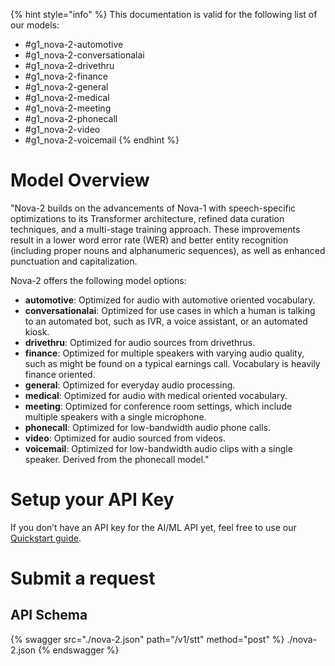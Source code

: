 [#references:start]: <> ({ "template": "openapi" })
{% hint style="info" %}
This documentation is valid for the following list of our models:
* #g1_nova-2-automotive
* #g1_nova-2-conversationalai
* #g1_nova-2-drivethru
* #g1_nova-2-finance
* #g1_nova-2-general
* #g1_nova-2-medical
* #g1_nova-2-meeting
* #g1_nova-2-phonecall
* #g1_nova-2-video
* #g1_nova-2-voicemail
{% endhint %}

# Model Overview
&quot;Nova-2 builds on the advancements of Nova-1 with speech-specific optimizations to its Transformer architecture, refined data curation techniques, and a multi-stage training approach. These improvements result in a lower word error rate (WER) and better entity recognition (including proper nouns and alphanumeric sequences), as well as enhanced punctuation and capitalization.

Nova-2 offers the following model options:
- **automotive**: Optimized for audio with automotive oriented vocabulary.
- **conversationalai**: Optimized for use cases in which a human is talking to an automated bot, such as IVR, a voice assistant, or an automated kiosk.
- **drivethru**: Optimized for audio sources from drivethrus.
- **finance**: Optimized for multiple speakers with varying audio quality, such as might be found on a typical earnings call. Vocabulary is heavily finance oriented.
- **general**: Optimized for everyday audio processing.
- **medical**: Optimized for audio with medical oriented vocabulary.
- **meeting**: Optimized for conference room settings, which include multiple speakers with a single microphone.
- **phonecall**: Optimized for low-bandwidth audio phone calls.
- **video**: Optimized for audio sourced from videos.
- **voicemail**: Optimized for low-bandwidth audio clips with a single speaker. Derived from the phonecall model.&quot;

# Setup your API Key
If you don’t have an API key for the AI/ML API yet, feel free to use our [Quickstart guide](https://docs.aimlapi.com/quickstart/setting-up).

# Submit a request
## API Schema
{% swagger src="./nova-2.json" path="/v1/stt" method="post" %}
./nova-2.json
{% endswagger %}


[#references:end]: <> ({})